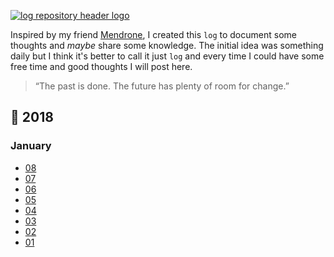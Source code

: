 <a id="home" href="https://github.com/raphaelfabeni/log/"><img src="https://user-images.githubusercontent.com/1345662/34655932-03733730-f3f9-11e7-8f71-4ef7f7ca147c.jpg" alt="log repository header logo"></a>

Inspired by my friend [Mendrone](https://twitter.com/vhmendrone), I created this `log` to document some thoughts and _maybe_ share some knowledge. The initial idea was something daily but I think it's better to call it just `log` and every time I could have some free time and good thoughts I will post here.

> “The past is done. The future has plenty of room for change.”

## :calendar: 2018

### January

* [08](2018/january/08.md)
* [07](2018/january/07.md)
* [06](2018/january/06.md)
* [05](2018/january/05.md)
* [04](2018/january/04.md)
* [03](2018/january/03.md)
* [02](2018/january/02.md)
* [01](2018/january/01.md)

